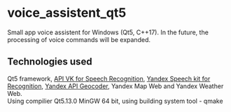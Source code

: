 # voice_assistent_qt5
Small app voice assistent for Windows (Qt5, C++17). In the future, the processing of voice commands will be expanded.

## Technologies used
Qt5 framework, [API VK for Speech Recognition](https://dev.vk.com/api/voice-tech), [Yandex Speech kit for Recognition](https://cloud.yandex.ru/docs/speechkit), [Yandex API Geocoder](https://yandex.ru/dev/maps/geocoder/),  Yandex Map Web and Yandex Weather Web.  
Using compilier Qt5.13.0 MinGW 64 bit, using building system tool - qmake
